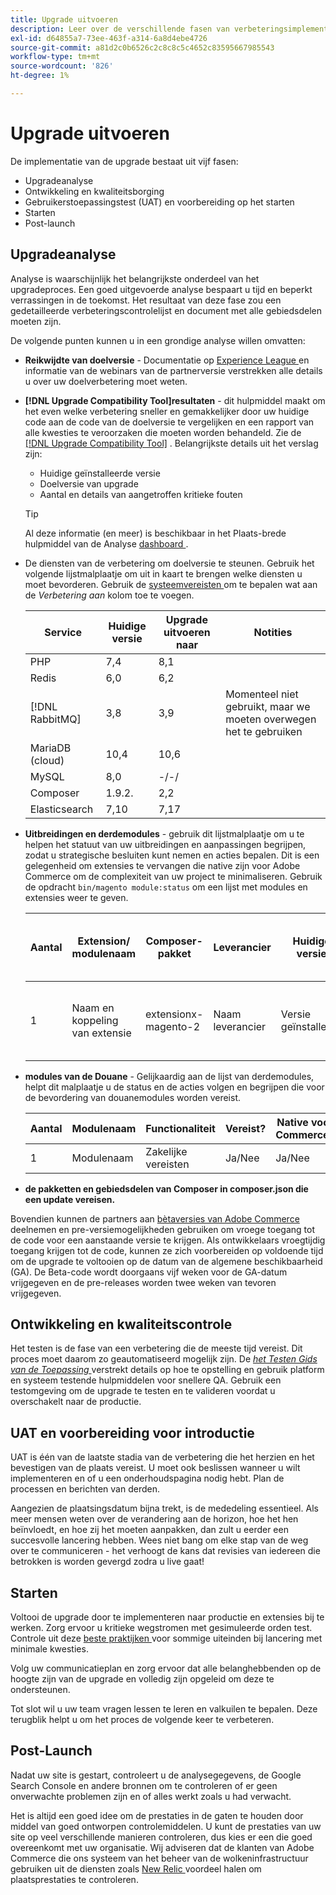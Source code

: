 ```yaml
---
title: Upgrade uitvoeren
description: Leer over de verschillende fasen van verbeteringsimplementatie voor de projecten van Adobe Commerce.
exl-id: d64855a7-73ee-463f-a314-6a8d4ebe4726
source-git-commit: a81d2c0b6526c2c8c8c5c4652c83595667985543
workflow-type: tm+mt
source-wordcount: '826'
ht-degree: 1%

---
```


# Upgrade uitvoeren

De implementatie van de upgrade bestaat uit vijf fasen:

- Upgradeanalyse
- Ontwikkeling en kwaliteitsborging
- Gebruikerstoepassingstest (UAT) en voorbereiding op het starten
- Starten
- Post-launch

## Upgradeanalyse

Analyse is waarschijnlijk het belangrijkste onderdeel van het upgradeproces. Een goed uitgevoerde analyse bespaart u tijd en beperkt verrassingen in de toekomst. Het resultaat van deze fase zou een gedetailleerde verbeteringscontrolelijst en document met alle gebiedsdelen moeten zijn.

De volgende punten kunnen u in een grondige analyse willen omvatten:

- **Reikwijdte van doelversie** - Documentatie op [ Experience League ](../../release/release-notes/overview.md) en informatie van de webinars van de partnerversie verstrekken alle details u over uw doelverbetering moet weten.

- **[!DNL Upgrade Compatibility Tool]resultaten** - dit hulpmiddel maakt om het even welke verbetering sneller en gemakkelijker door uw huidige code aan de code van de doelversie te vergelijken en een rapport van alle kwesties te veroorzaken die moeten worden behandeld. Zie de [[!DNL Upgrade Compatibility Tool]](../upgrade-compatibility-tool/overview.md) . Belangrijkste details uit het verslag zijn:

   - Huidige geïnstalleerde versie
   - Doelversie van upgrade
   - Aantal en details van aangetroffen kritieke fouten

  >[!TIP]
  >
  >Al deze informatie (en meer) is beschikbaar in het Plaats-brede hulpmiddel van de Analyse [ dashboard ](../../tools/site-wide-analysis-tool/dashboard.md).

- De diensten van de verbetering om doelversie te steunen. Gebruik het volgende lijstmalplaatje om uit in kaart te brengen welke diensten u moet bevorderen. Gebruik de [ systeemvereisten ](../../installation/system-requirements.md) om te bepalen wat aan de _Verbetering aan_ kolom toe te voegen.


  | Service | Huidige versie | Upgrade uitvoeren naar | Notities |
  |-----------------|-----------------|------------|----------------------------------------------------------|
  | PHP | 7,4 | 8,1 |                                                          |
  | Redis | 6,0 | 6,2 |                                                          |
  | [!DNL RabbitMQ] | 3,8 | 3,9 | Momenteel niet gebruikt, maar we moeten overwegen het te gebruiken |
  | MariaDB (cloud) | 10,4 | 10,6 |                                                          |
  | MySQL | 8,0 | -/-/ |                                                          |
  | Composer | 1.9.2. | 2,2 |                                                          |
  | Elasticsearch | 7,10 | 7,17 |                                                          |

- **Uitbreidingen en derdemodules** - gebruik dit lijstmalplaatje om u te helpen het statuut van uw uitbreidingen en aanpassingen begrijpen, zodat u strategische besluiten kunt nemen en acties bepalen. Dit is een gelegenheid om extensies te vervangen die native zijn voor Adobe Commerce om de complexiteit van uw project te minimaliseren. Gebruik de opdracht `bin/magento module:status` om een lijst met modules en extensies weer te geven.

  | Aantal | Extension/<br> modulenaam | Composer-pakket | Leverancier | Huidige versie | Functionaliteit | Compatibel met recentste <br> versie van Commerce? | Problemen | Native voor Commerce? | Handeling | Notities |
  |---|-----------------------------|------------------------------------|-------------|-------------------|-----------------------|---------------------------------------------|--------------------------------------------------|---------------------|-------------------------|-------|
  | 1 | Naam en koppeling van extensie | extensionx-magento-2<br> | Naam leverancier | Versie geïnstalleerd | Zakelijke vereisten | Ja/Nee | Lijst met geïdentificeerde problemen waarmee deze extensie wordt geconfronteerd | Ja/Nee | Behouden/vervangen/<br> verwijderen |       |

- **modules van de Douane** - Gelijkaardig aan de lijst van derdemodules, helpt dit malplaatje u de status en de acties volgen en begrijpen die voor de bevordering van douanemodules worden vereist.

  | Aantal | Modulenaam | Functionaliteit | Vereist? | Native voor Commerce? | Handeling | Notities |
  |---|--------------|-----------------------|-----------|---------------------|---------------------|-------|
  | 1 | Modulenaam | Zakelijke vereisten | Ja/Nee | Ja/Nee | Behouden/Vervangen/verwijderen |       |

- **de pakketten en gebiedsdelen van Composer in composer.json die een update vereisen.**

Bovendien kunnen de partners aan [ bètaversies van Adobe Commerce ](../../release/beta.md) deelnemen en pre-versiemogelijkheden gebruiken om vroege toegang tot de code voor een aanstaande versie te krijgen. Als ontwikkelaars vroegtijdig toegang krijgen tot de code, kunnen ze zich voorbereiden op voldoende tijd om de upgrade te voltooien op de datum van de algemene beschikbaarheid (GA). De Beta-code wordt doorgaans vijf weken voor de GA-datum vrijgegeven en de pre-releases worden twee weken van tevoren vrijgegeven.

## Ontwikkeling en kwaliteitscontrole

Het testen is de fase van een verbetering die de meeste tijd vereist. Dit proces moet daarom zo geautomatiseerd mogelijk zijn. De _[het Testen Gids van de Toepassing ](https://developer.adobe.com/commerce/testing/guide/)_ verstrekt details op hoe te opstelling en gebruik platform en systeem testende hulpmiddelen voor snellere QA. Gebruik een testomgeving om de upgrade te testen en te valideren voordat u overschakelt naar de productie.

## UAT en voorbereiding voor introductie

UAT is één van de laatste stadia van de verbetering die het herzien en het bevestigen van de plaats vereist. U moet ook beslissen wanneer u wilt implementeren en of u een onderhoudspagina nodig hebt. Plan de processen en berichten van derden.

Aangezien de plaatsingsdatum bijna trekt, is de mededeling essentieel. Als meer mensen weten over de verandering aan de horizon, hoe het hen beïnvloedt, en hoe zij het moeten aanpakken, dan zult u eerder een succesvolle lancering hebben. Wees niet bang om elke stap van de weg over te communiceren - het verhoogt de kans dat revisies van iedereen die betrokken is worden gevergd zodra u live gaat!

## Starten

Voltooi de upgrade door te implementeren naar productie en extensies bij te werken. Zorg ervoor u kritieke wegstromen met gesimuleerde orden test. Controle uit deze [ beste praktijken ](../prepare/best-practices.md) voor sommige uiteinden bij lancering met minimale kwesties.

Volg uw communicatieplan en zorg ervoor dat alle belanghebbenden op de hoogte zijn van de upgrade en volledig zijn opgeleid om deze te ondersteunen.

Tot slot wil u uw team vragen lessen te leren en valkuilen te bepalen. Deze terugblik helpt u om het proces de volgende keer te verbeteren.

## Post-Launch

Nadat uw site is gestart, controleert u de analysegegevens, de Google Search Console en andere bronnen om te controleren of er geen onverwachte problemen zijn en of alles werkt zoals u had verwacht.

Het is altijd een goed idee om de prestaties in de gaten te houden door middel van goed ontworpen controlemiddelen. U kunt de prestaties van uw site op veel verschillende manieren controleren, dus kies er een die goed overeenkomt met uw organisatie. Wij adviseren dat de klanten van Adobe Commerce die ons systeem van het beheer van de wolkeninfrastructuur gebruiken uit de diensten zoals [ New Relic ](https://experienceleague.adobe.com/docs/commerce-cloud-service/user-guide/monitor/new-relic/new-relic-service.html?lang=nl-NL) voordeel halen om plaatsprestaties te controleren.
